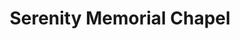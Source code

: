 ---
title: "Serenity Memorial Chapel"
url: /belleville/serenity-memorial-chapel/
shop: funeral directors
---